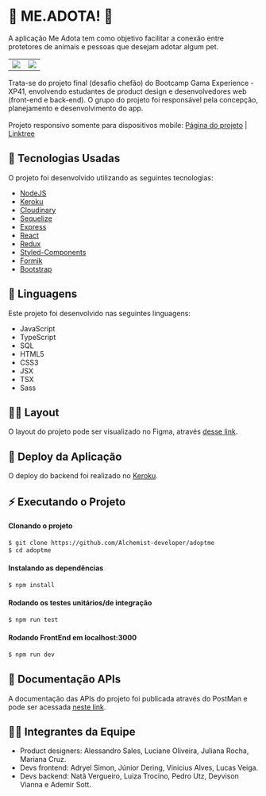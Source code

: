 

# 🐾 ME.ADOTA! 🐾

A aplicação Me Adota tem como objetivo facilitar a conexão entre protetores de animais e pessoas que desejam adotar algum pet. 
<br>

<table>
  <tr>
    <td valign="top"><img src="https://user-images.githubusercontent.com/88943961/178397168-87da3714-8894-4453-8a3a-8c1335af3b2d.png"/></td>
    <td valign="top"><img src="https://user-images.githubusercontent.com/88943961/178394844-8ef05197-a6ec-41e8-8319-9ae5150eb8c8.png"/></td>
  </tr>
</table>



Trata-se do projeto final (desafio chefão) do Bootcamp Gama Experience - XP41, envolvendo estudantes de product design e desenvolvedores web (front-end e back-end). O grupo do projeto foi responsável pela concepção, planejamento e desenvolvimento do app.</br>
</br>Projeto responsivo somente para dispositivos mobile: <a href="https://meadotepets.herokuapp.com/">Página do projeto</a> |
<a href="https://meadotepets.herokuapp.com/">Linktree</a>

## 🚀 Tecnologias Usadas
O projeto foi desenvolvido utilizando as seguintes tecnologias:

- [NodeJS](https://nodejs.org/en/)
- [Keroku](https://dashboard.heroku.com/)
- [Cloudinary](https://cloudinary.com/documentation)
- [Sequelize](https://sequelize.org/)
- [Express](https://expressjs.com/pt-br/)
- [React](https://pt-br.reactjs.org/)
- [Redux](https://redux.js.org/)
- [Styled-Components](https://styled-components.com/)
- [Formik](https://formik.org/docs/overview)
- [Bootstrap](https://getbootstrap.com/docs/5.2/getting-started/introduction/)

## 📔 Linguagens
Este projeto foi desenvolvido nas seguintes linguagens:

- JavaScript
- TypeScript
- SQL
- HTML5
- CSS3
- JSX
- TSX
- Sass


## ✍🏻 Layout
O layout do projeto pode ser visualizado no Figma, através [desse link](https://www.figma.com/file/iiXhhQDAWXsk70izMFejET/Desafio-do-Chef%C3%A3o-G4).  

## 🔨 Deploy da Aplicação
O deploy do backend foi realizado no [Keroku](https://adoptme-app.herokuapp.com/).


## ⚡ Executando o Projeto

#### Clonando o projeto
```sh
$ git clone https://github.com/Alchemist-developer/adoptme
$ cd adoptme
```

#### Instalando as dependências 
```sh
$ npm install
```

#### Rodando os testes unitários/de integração
```sh
$ npm run test
```

#### Rodando FrontEnd em localhost:3000
```sh
$ npm run dev
```

## 📄 Documentação APIs
A documentação das APIs do projeto foi publicada através do PostMan e pode ser acessada [neste link](https://documenter.getpostman.com/view/21559218/UzBsHjau#70788b09-5d76-46a9-8bdb-dabec37e5522).

## 🙋‍♀️ Integrantes da Equipe
- Product designers: Alessandro Sales, Luciane Oliveira, Juliana Rocha, Mariana Cruz.
- Devs frontend: Adryel Simon, Júnior Dering, Vinicius Alves, Lucas Veiga. 
- Devs backend:  Natã Vergueiro, Luiza Trocino, Pedro Utz, Deyvison Vianna e Ademir Sott.

